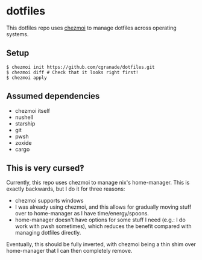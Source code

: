 # dotfiles

This dotfiles repo uses [chezmoi](https://www.chezmoi.io/) to manage dotfiles across operating systems.

## Setup

```
$ chezmoi init https://github.com/cgranade/dotfiles.git
$ chezmoi diff # Check that it looks right first!
$ chezmoi apply
```

## Assumed dependencies

- chezmoi itself
- nushell
- starship
- git
- pwsh
- zoxide
- cargo

## This is very cursed‽

Currently, this repo uses chezmoi to manage nix's home-manager. This is exactly backwards, but I do it for three reasons:

- chezmoi supports windows
- I was already using chezmoi, and this allows for gradually moving stuff over to home-manager as I have time/energy/spoons.
- home-manager doesn't have options for some stuff I need (e.g.: I do work with pwsh sometimes), which reduces the benefit compared with managing dotfiles directly.

Eventually, this should be fully inverted, with chezmoi being a thin shim over home-manager that I can then completely remove.
